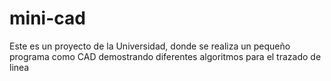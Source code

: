 # mini-cad
Este es un proyecto de la Universidad, donde se realiza un pequeño programa como CAD
demostrando diferentes algoritmos para el trazado de linea
